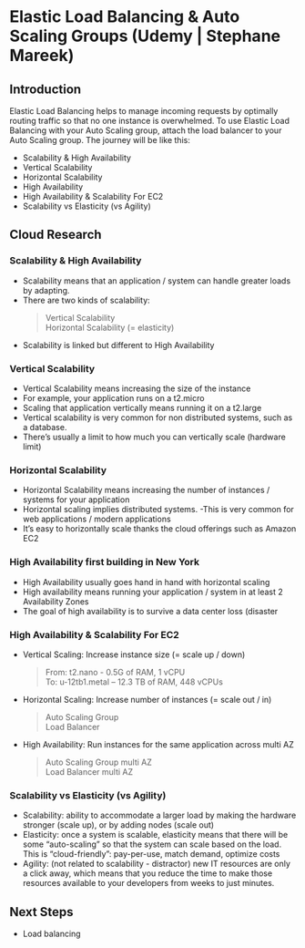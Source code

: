 # Elastic Load Balancing & Auto Scaling Groups (Udemy | Stephane Mareek)

## Introduction

Elastic Load Balancing helps to manage incoming requests by optimally routing traffic so that no one instance is overwhelmed. To use Elastic Load Balancing with your Auto Scaling group, attach the load balancer to your Auto Scaling group. The journey will be like this:

- Scalability & High Availability
- Vertical Scalability
- Horizontal Scalability
- High Availability
- High Availability & Scalability For EC2
- Scalability vs Elasticity (vs Agility)

## Cloud Research

### Scalability & High Availability

- Scalability means that an application / system can handle greater loads
  by adapting.
- There are two kinds of scalability:
  > Vertical Scalability
  > <br> Horizontal Scalability (= elasticity)
- Scalability is linked but different to High Availability

### Vertical Scalability

- Vertical Scalability means increasing the size
  of the instance
- For example, your application runs on a
  t2.micro
- Scaling that application vertically means
  running it on a t2.large
- Vertical scalability is very common for non
  distributed systems, such as a database.
- There’s usually a limit to how much you can
  vertically scale (hardware limit)

### Horizontal Scalability

- Horizontal Scalability means increasing the
  number of instances / systems for your
  application
- Horizontal scaling implies distributed systems.
  -This is very common for web applications /
  modern applications
- It’s easy to horizontally scale thanks the cloud
  offerings such as Amazon EC2

### High Availability first building in New York

- High Availability usually goes hand
  in hand with horizontal scaling
- High availability means running
  your application / system in at
  least 2 Availability Zones
- The goal of high availability is to
  survive a data center loss
  (disaster

### High Availability & Scalability For EC2

- Vertical Scaling: Increase instance size (= scale up / down)
  > From: t2.nano - 0.5G of RAM, 1 vCPU
  > <br> To: u-12tb1.metal – 12.3 TB of RAM, 448 vCPUs
- Horizontal Scaling: Increase number of instances (= scale out / in)
  > Auto Scaling Group
  > <br> Load Balancer
- High Availability: Run instances for the same application across multi AZ
  > Auto Scaling Group multi AZ
  > <br> Load Balancer multi AZ

### Scalability vs Elasticity (vs Agility)

- Scalability: ability to accommodate a larger load by making the hardware
  stronger (scale up), or by adding nodes (scale out)
- Elasticity: once a system is scalable, elasticity means that there will be
  some “auto-scaling” so that the system can scale based on the load. This
  is “cloud-friendly”: pay-per-use, match demand, optimize costs
- Agility: (not related to scalability - distractor) new IT resources are only
  a click away, which means that you reduce the time to make those
  resources available to your developers from weeks to just minutes.

## Next Steps

- Load balancing


